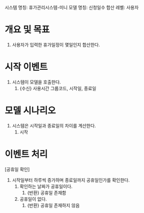 시스템 명칭: 휴가관리시스템-미니
모델 명칭:  신청일수 합산
레벨: 사용자

# 개요 및 목표
1. 사용자가 입력한 휴가일정이 몇일인지 합산한다.

# 시작 이벤트
1. 시스템이 모델을 호출한다.
	1. {수신} 사용시간 그룹코드, 시작일, 종료일

# 모델 시나리오
1. 시스템은 시작일과 종료일의 차이를 계산한다.
	1. 시작

# 이벤트 처리

[공휴일 확인]
1. 시작일부터 하루씩 증가하며 종료일까지 공휴일인가를 확인한다.
	1. 확인하는 날짜가 공휴일이다.
		1. {반환} 공휴일 존재함
	2. 공휴일이 없다.
		1. {반환} 공휴일 존재하지 않음